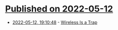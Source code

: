 # [Published on 2022-05-12](index.md)

* [2022-05-12, 19:10:48](https://news.ycombinator.com/item?id=31358855) - [Wireless Is a Trap](https://www.benkuhn.net/wireless/)
